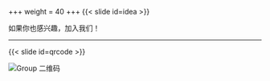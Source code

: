 +++
weight = 40
+++
{{< slide id=idea >}}

如果你也感兴趣，加入我们！

---

{{< slide id=qrcode >}}

![Group 二维码](qrcode.jpg)



